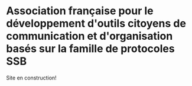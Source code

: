 # Association française pour le développement d'outils citoyens de communication et d'organisation basés sur la famille de protocoles SSB

Site en construction!

